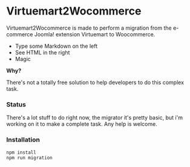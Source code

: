 # Virtuemart2Wocommerce


Virtuemart2Wocommerce is made to perform a migration from the e-commerce Joomla! extension Virtuemart to Woocommerce.

  - Type some Markdown on the left
  - See HTML in the right
  - Magic

**Why?**

  There's not a totally free solution to help developers to do this complex task.


### Status

There's a lot stuff to do right now, the migrator it's pretty basic, but i'm working on it to make a complete task. Any help is welcome.


### Installation

```bash
npm install
npm run migration
```
